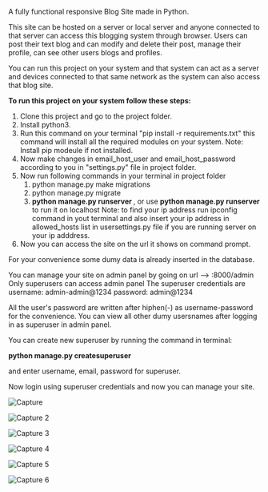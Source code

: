 A fully functional responsive Blog Site made in Python.

This site can be hosted on a server or local server and anyone connected to that server can access this blogging system through browser.
Users can post their text blog and can modify and delete their post, manage their profile, can see other users blogs and profiles.

You can run this project on your system and that system can act as a server and devices connected to that same network as the system can also access that blog site.


**To run this project on your system follow these steps:**

1. Clone this project and go to the project folder.
2. Install python3.
3. Run this command on your terminal "pip install -r requirements.txt" this command will install all the required modules on your system.
   Note: Install pip modeule if not installed.
4. Now make changes in email_host_user and email_host_password according to you in "settings.py" file in project folder.
5. Now run following commands in your terminal in project folder
   1. python manage.py make migrations
   2. python manage.py migrate
   3. **python manage.py runserver <your-ip-address>**, or use **python manage.py runserver** to run it on localhost
   Note: to find your ip address run ipconfig command in yout terminal and also insert your ip address in allowed_hosts list in usersettings.py file if you are running server on your ip adddress.
6. Now you can access the site on the url it shows on command prompt.



For your convenience some dumy data is already inserted in the database.

You can manage your site on admin panel by going on url -->  <site-url>:8000/admin
Only superusers can access admin panel
The superuser credentials are
username: admin-admin@1234
password: admin@1234

All the user's password are written after hiphen(-) as username-password for the convenience.
You can view all other dumy usersnames after logging in as superuser in admin panel.

You can create new superuser by running the command in terminal:

**python manage.py createsuperuser**

and enter username, email, password for superuser.


Now login using superuser credentials and now you can manage your site.

![Capture](https://github.com/user-attachments/assets/4433ad37-98fb-4503-b42f-3de1447be12d)

![Capture 2](https://github.com/user-attachments/assets/4c20c10e-046c-4dd0-ae0c-85c6678573fc)

![Capture 3](https://github.com/user-attachments/assets/9d4b8386-000d-4d9e-a9dd-612f07787d90)

![Capture 4](https://github.com/user-attachments/assets/95b8fb6f-ba78-4bbc-956e-6ddcbb7cf700)

![Capture 5](https://github.com/user-attachments/assets/f943e1c9-3fc3-4c2c-93f4-57ac26b737db)

![Capture 6](https://github.com/user-attachments/assets/3c13cb9b-a842-46f2-9c30-dd0d07d85e9c)


